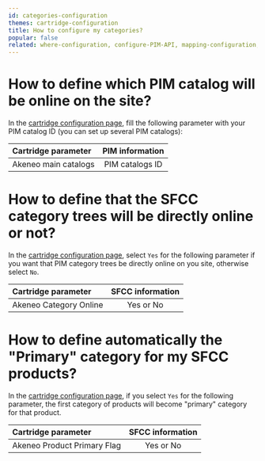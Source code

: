 ```yaml
---
id: categories-configuration
themes: cartridge-configuration
title: How to configure my categories?
popular: false
related: where-configuration, configure-PIM-API, mapping-configuration, import-images-configuration, products-filter-configuration
---
```


# How to define which PIM catalog will be online on the site?

In the [cartridge configuration page](where-configuration.html), fill the following parameter with your PIM catalog ID (you can set up several PIM catalogs):

| Cartridge parameter           | PIM information         |
| :-----------------------------| :---------------------: |
| Akeneo main catalogs          |  PIM catalogs ID        |

# How to define that the SFCC category trees will be directly online or not?

In the [cartridge configuration page](where-configuration.html), select `Yes` for the following parameter if you want that PIM category trees be directly online on you site, otherwise select `No`.

| Cartridge parameter           | SFCC information        |
| :-----------------------------| :---------------------: |
| Akeneo Category Online        |  Yes or No              |

# How to define automatically the "Primary" category for my SFCC products?

In the [cartridge configuration page](where-configuration.html), if you select `Yes` for the following parameter, the first category of products will become "primary" category for that product.

| Cartridge parameter                | SFCC information        |
| :----------------------------------| :---------------------: |
| Akeneo Product Primary Flag        |  Yes or No              |
